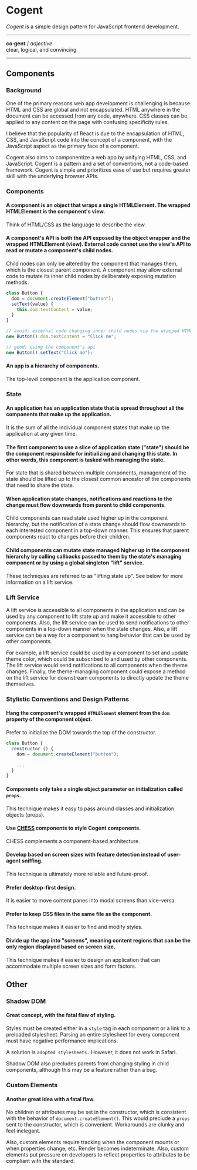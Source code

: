 # Cogent <!-- omit in toc -->

_Cogent_ is a simple design pattern for JavaScript frontend development.

---

**co·gent** / _adjective_<br>
clear, logical, and convincing

---

## Components

### Background

One of the primary reasons web app development is challenging is because HTML and CSS are global and not encapsulated. HTML anywhere in the document can be accessed from any code, anywhere. CSS classes can be applied to any content on the page with confusing specificity rules.

I believe that the popularity of React is due to the encapsulation of HTML, CSS, and JavaScript code into the concept of a component, with the JavaScript aspect as the primary face of a component.

Cogent also aims to componentize a web app by unifying HTML, CSS, and JavaScript. Cogent is a pattern and a set of conventions, not a code-based framework. Cogent is simple and prioritizes ease of use but requires greater skill with the underlying browser APIs.

### Components

#### A component is an object that wraps a single HTMLElement. The wrapped HTMLElement is the component's view.

Think of HTML/CSS as the language to describe the view.

#### A component's API is both the API exposed by the object wrapper and the wrapped HTMLElement (view). External code cannot use the view's API to read or mutate a component's child nodes.

Child nodes can only be altered by the component that manages them, which is the closest parent component. A component may allow external code to mutate its inner child nodes by deliberately exposing mutation methods.

```javascript
class Button {
  dom = document.createElement("button");
  setText(value) {
    this.dom.textContent = value;
  }
}

// avoid; external code changing inner child nodes via the wrapped HTMLElement
new Button().dom.textContent = "Click me";

// good; using the component's api
new Button().setText("Click me");
```

#### An app is a hierarchy of components.

The top-level component is the application component.

### State

#### An application has an application state that is spread throughout all the components that make up the application.

It is the sum of all the individual component states that make up the application at any given time.

#### The first component to use a slice of application state ("state") should be the component responsible for initializing and changing this state. In other words, this component is tasked with managing the state.

For state that is shared between multiple components, management of the state should be lifted up to the closest common ancestor of the components that need to share the state.

#### When application state changes, notifications and reactions to the change must flow downwards from parent to child components.

Child components can read state used higher up in the component hierarchy, but the notification of a state change should flow downwards to each interested component in a top-down manner. This ensures that parent components react to changes before their children.

#### Child components can mutate state managed higher up in the component hierarchy by calling callbacks passed to them by the state's managing component or by using a global singleton "lift" service.

These techniques are referred to as "lifting state up". See below for more information on a lift service.

### Lift Service

A lift service is accessible to all components in the application and can be used by any component to lift state up and make it accessible to other components. Also, the lift service can be used to send notifications to other components in a top-down manner when the state changes. Also, a lift service can be a way for a component to hang behavior that can be used by other components.

For example, a lift service could be used by a component to set and update theme color, which could be subscribed to and used by other components. The lift service would send notifications to all components when the theme changes. Finally, the theme-managing component could expose a method on the lift service for downstream components to directly update the theme themselves.

### Stylistic Conventions and Design Patterns

#### Hang the component's wrapped `HTMLElement` element from the `dom` property of the component object.

Prefer to initialize the DOM towards the top of the constructor.

```javascript
class Button {
  constructor () {
    dom = document.createElement("button");

    ...
  }
}
```

#### Components only take a single object parameter on initialization called `props`.

This technique makes it easy to pass around classes and initialization objects (props).

#### Use [CHESS](https://github.com/jake-knerr/chess) components to style Cogent components.

CHESS complements a component-based architecture.

#### Develop based on screen sizes with feature detection instead of user-agent sniffing.

This technique is ultimately more reliable and future-proof.

#### Prefer desktop-first design.

It is easier to move content panes into modal screens than vice-versa.

#### Prefer to keep CSS files in the same file as the component.

This technique makes it easier to find and modify styles.

#### Divide up the app into "screens", meaning content regions that can be the only region displayed based on screen size.

This technique makes it easier to design an application that can accommodate multiple screen sizes and form factors.

## Other

### Shadow DOM

#### Great concept, with the fatal flaw of styling.

Styles must be created either in a `style` tag in each component or a link to a preloaded stylesheet. Parsing an entire stylesheet for every component must have negative performance implications.

A solution is `adopted stylesheets.` However, it does not work in Safari.

Shadow DOM also precludes parents from changing styling in child components, although this may be a feature rather than a bug.

### Custom Elements

#### Another great idea with a fatal flaw.

No children or attributes may be set in the constructor, which is consistent with the behavior of `document.createElement()`. This would preclude a `props` sent to the constructor, which is convenient. Workarounds are clunky and feel inelegant.

Also, custom elements require tracking when the component mounts or when properties change, etc. Render becomes indeterminate. Also, custom elements put pressure on developers to reflect properties to attributes to be compliant with the standard.
